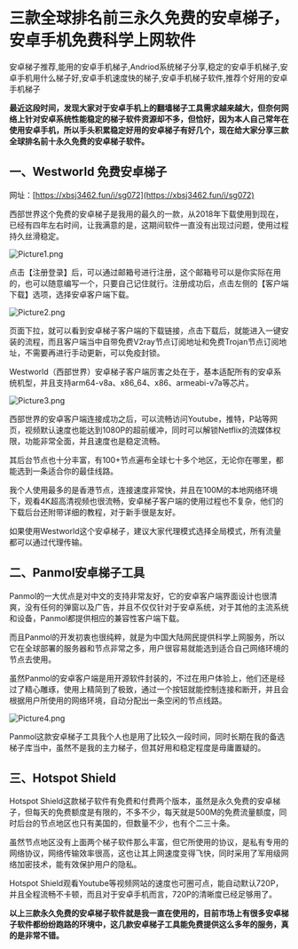 # 三款全球排名前三永久免费的安卓梯子，安卓手机免费科学上网软件
安卓梯子推荐,能用的安卓手机梯子,Andriod系统梯子分享,稳定的安卓手机梯子,安卓手机用什么梯子好,安卓手机速度快的梯子,安卓手机梯子软件,推荐个好用的安卓手机梯子

**最近这段时间，发现大家对于安卓手机上的翻墙梯子工具需求越来越大，但奈何网络上针对安卓系统性能稳定的梯子软件资源却不多，但恰好，因为本人自己常年在使用安卓手机，所以手头积累稳定好用的安卓梯子有好几个，现在给大家分享三款全球排名前十永久免费的安卓梯子软件。**

## 一、Westworld 免费安卓梯子

网址：[https://xbsj3462.fun/i/sg072](https://xbsj3462.fun/i/sg072)

西部世界这个免费的安卓梯子是我用的最久的一款，从2018年下载使用到现在，已经有四年左右时间，让我满意的是，这期间软件一直没有出现过问题，使用过程持久丝滑稳定。

![Picture1.png](https://s2.loli.net/2022/08/23/DbrlvfCOKnSVUud.png)

点击【注册登录】后，可以通过邮箱号进行注册，这个邮箱号可以是你实际在用 的，也可以随意编写一个，只要自己记住就行。注册成功后，点击左侧的【客户端下载】选项，选择安卓客户端下载。

![Picture2.png](https://s2.loli.net/2022/08/23/nlmctM3ezZuDVU6.png)

页面下拉，就可以看到安卓梯子客户端的下载链接，点击下载后，就能进入一键安装的流程，而且客户端当中自带免费V2ray节点订阅地址和免费Trojan节点订阅地址，不需要再进行手动更新，可以免疫封锁。

Westworld（西部世界）安卓梯子客户端厉害之处在于，基本适配所有的安卓系统机型，并且支持arm64-v8a、x86_64、x86、armeabi-v7a等芯片。

![Picture3.png](https://s2.loli.net/2022/08/23/7bqa3RMBdfijFID.png)


西部世界的安卓客户端连接成功之后，可以流畅访问Youtube，推特，P站等网页，视频默认速度也能达到1080P的超前缓冲，同时可以解锁Netflix的流媒体权限，功能非常全面，并且速度也是稳定流畅。

其后台节点也十分丰富，有100+节点遍布全球七十多个地区，无论你在哪里，都能选到一条适合你的最佳线路。

我个人使用最多的是香港节点，连接速度非常快，并且在100M的本地网络环境下，观看4K超高清视频也很流畅，安卓梯子客户端的使用过程也不复杂，他们的下载后台还附带详细的教程，对于新手很是友好。

如果使用Westworld这个安卓梯子，建议大家代理模式选择全局模式，所有流量都可以通过代理传输。

## 二、Panmol安卓梯子工具

Panmol的一大优点是对中文的支持非常友好，它的安卓客户端界面设计也很清爽，没有任何的弹窗以及广告，并且不仅仅针对于安卓系统，对于其他的主流系统和设备，Panmol都提供相应的兼容性客户端下载。

而且Panmol的开发初衷也很纯粹，就是为中国大陆网民提供科学上网服务，所以它在全球部署的服务器和节点非常之多，用户很容易就能选到适合自己网络环境的节点去使用。

虽然Panmol的安卓客户端是用开源软件封装的，不过在用户体验上，他们还是经过了精心雕琢，使用上精简到了极致，通过一个按钮就能控制连接和断开，并且会根据用户所使用的网络环境，自动分配出一条空闲的节点线路。

![Picture4.png](https://s2.loli.net/2022/08/23/UPRqxHEh1sW9VQb.png)

Panmol这款安卓梯子工具我个人也是用了比较久一段时间，同时长期在我的备选梯子库当中，虽然不是我的主力梯子，但其好用和稳定程度是毋庸置疑的。

## 三、Hotspot Shield

Hotspot Shield这款梯子软件有免费和付费两个版本，虽然是永久免费的安卓梯子，但每天的免费额度是有限的，不多不少，每天就是500M的免费流量额度，同时后台的节点地区也只有美国的，但数量不少，也有个二三十条。

虽然节点地区没有上面两个梯子软件那么丰富，但它所使用的协议，是私有专用的网络协议，网络传输效率很高，这也让其上网速度变得飞快，同时采用了军用级网络加密技术，能有效保护用户的隐私。

Hotspot Shield观看Youtube等视频网站的速度也可圈可点，能自动默认720P，并且全程流畅不卡顿，而且对于安卓手机而言，720P的清晰度已经足够用了。

**以上三款永久免费的安卓梯子软件就是我一直在使用的，目前市场上有很多安卓梯子软件都纷纷跑路的环境中，这几款安卓梯子工具能免费提供这么多年的服务，真的是非常不错。**
